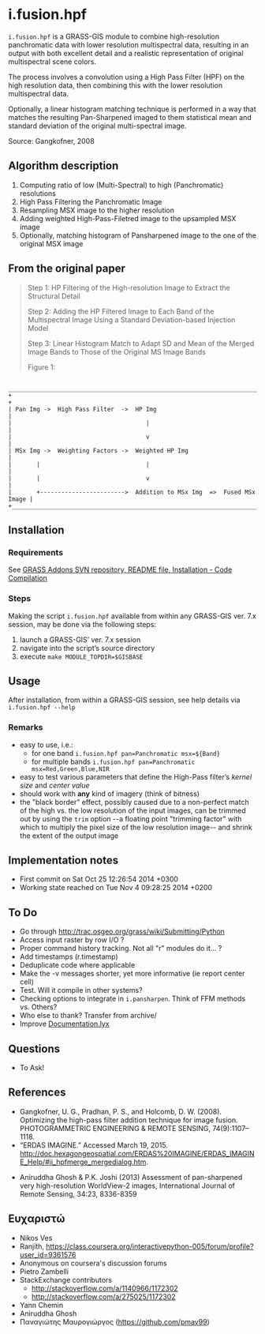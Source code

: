# i.fusion.hpf

`i.fusion.hpf` is a GRASS-GIS module to combine high-resolution
panchromatic data with lower resolution multispectral data, resulting in an
output with both excellent detail and a realistic representation of original
multispectral scene colors.

The process involves a convolution using a High Pass Filter (HPF) on the high
resolution data, then combining this with the lower resolution multispectral
data.

Optionally, a linear histogram matching technique is performed in a way that
matches the resulting Pan-Sharpened imaged to them statistical mean and standard
deviation of the original multi-spectral image.

Source: Gangkofner, 2008

## Algorithm description

1. Computing ratio of low (Multi-Spectral) to high (Panchromatic) resolutions
2. High Pass Filtering the Panchromatic Image
3. Resampling MSX image to the higher resolution
4. Adding weighted High-Pass-Filetred image to the upsampled MSX image
5. Optionally, matching histogram of Pansharpened image to the one of the
   original MSX image

## From the original paper

> Step 1: HP Filtering of the High-resolution Image to Extract the Structural
> Detail
>
> Step 2: Adding the HP Filtered Image to Each Band of the Multispectral Image
> Using a Standard Deviation-based Injection Model
>
> Step 3: Linear Histogram Match to Adapt SD and Mean of the Merged Image Bands
> to Those of the Original MS Image Bands
>
> Figure 1:

     ____________________________________________________________________________
    +                                                                            +
    | Pan Img ->  High Pass Filter  ->  HP Img                                   |
    |                                      |                                     |
    |                                      v                                     |
    | MSx Img ->  Weighting Factors ->  Weighted HP Img                          |
    |       |                              |                                     |
    |       |                              v                                     |
    |       +------------------------>  Addition to MSx Img  =>  Fused MSx Image |
    +____________________________________________________________________________+


## Installation

### Requirements

See [GRASS Addons SVN repository, README file, Installation - Code Compilation](https://svn.osgeo.org/grass/grass-addons/README)

### Steps

Making the script `i.fusion.hpf` available from within any GRASS-GIS ver. 7.x session, may be done via the following steps:

1. launch a GRASS-GIS’ ver. 7.x session
2. navigate into the script’s source directory
3. execute `make MODULE_TOPDIR=$GISBASE`

## Usage

After installation, from within a GRASS-GIS session, see help details via `i.fusion.hpf --help`

### Remarks

* easy to use, i.e.:
  * for one band `i.fusion.hpf pan=Panchromatic msx=${Band}`
  * for multiple bands `i.fusion.hpf pan=Panchromatic msx=Red,Green,Blue,NIR`
* easy to test various parameters that define the High-Pass filter’s *kernel size* and *center value*
* should work with **any** kind of imagery (think of bitness)
* the "black border" effect, possibly caused due to a non-perfect match of the high vs. the low resolution
  of the input images, can be trimmed out by using the `trim` option --a floating point "trimming factor"
  with which to multiply the pixel size of the low resolution image-- and shrink the extent of the output image

## Implementation notes

* First commit on Sat Oct 25 12:26:54 2014 +0300
* Working state reached on Tue Nov 4 09:28:25 2014 +0200


## To Do

* Go through <http://trac.osgeo.org/grass/wiki/Submitting/Python>
* Access input raster by row I/O ?
* Proper command history tracking. Not all "r" modules do it... ?
* Add timestamps (r.timestamp)
* Deduplicate code where applicable
* Make the -v messages shorter, yet more informative (ie report center cell)
* Test. Will it compile in other systems?
* Checking options to integrate in `i.pansharpen`. Think of FFM methods vs.
  Others? 
* Who else to thank?  Transfer from archive/
* Improve [Documentation.lyx](https://gitlab.com/NikosAlexandris/i.fusion.hpf/blob/master/lyx/Documentation.lyx)

## Questions

* To Ask!

## References

* Gangkofner, U. G., Pradhan, P. S., and Holcomb, D. W. (2008). Optimizing
  the high-pass filter addition technique for image fusion.
  PHOTOGRAMMETRIC ENGINEERING & REMOTE SENSING, 74(9):1107–1118.
* “ERDAS IMAGINE.” Accessed March 19, 2015. <http://doc.hexagongeospatial.com/ERDAS%20IMAGINE/ERDAS_IMAGINE_Help/#ii_hpfmerge_mergedialog.htm>.


- Aniruddha Ghosh & P.K. Joshi (2013) Assessment of pan-sharpened very high-resolution WorldView-2 images, International Journal of Remote Sensing, 34:23, 8336-8359

## Ευχαριστώ

* Nikos Ves
* Ranjith, <https://class.coursera.org/interactivepython-005/forum/profile?user_id=9361576>
* Anonymous on coursera's discussion forums
* Pietro Zambelli
* StackExchange contributors
  * <http://stackoverflow.com/a/1140966/1172302>
  * <http://stackoverflow.com/a/275025/1172302>
* Yann Chemin
* Aniruddha Ghosh
* Παναγιώτης Μαυρογιώργος (<https://github.com/pmav99>)

